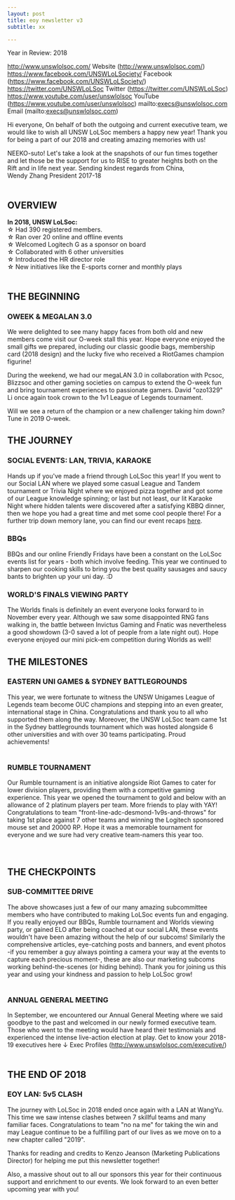 ```yaml
---
layout: post
title: eoy newsletter v3
subtitle: xx

---
```

Year in Review: 2018

http://www.unswlolsoc.com/ Website (http://www.unswlolsoc.com/)
https://www.facebook.com/UNSWLoLSociety/ Facebook (https://www.facebook.com/UNSWLoLSociety/)
https://twitter.com/UNSWLoLSoc Twitter (https://twitter.com/UNSWLoLSoc)
https://www.youtube.com/user/unswlolsoc YouTube (https://www.youtube.com/user/unswlolsoc)
mailto:execs@unswlolsoc.com Email (mailto:execs@unswlolsoc.com)

Hi everyone, On behalf of both the outgoing and current executive team, we would like to wish all UNSW LoLSoc members a happy new year! Thank you for being a part of our 2018 and creating amazing memories with us!  
  
NEEKO-suto! Let's take a look at the snapshots of our fun times together and let those be the support for us to  RISE to greater heights both on the Rift and in life next year.  Sending kindest regards from China,  
Wendy Zhang President 2017-18 
<br>
<br>

## OVERVIEW

**In 2018, UNSW LoLSoc:**  
☆ Had 390 registered members.  
☆ Ran over 20 online and offline events   
☆ Welcomed Logitech G as a sponsor on board   
☆ Collaborated with 6 other universities   
☆ Introduced the HR director role   
☆ New initiatives like the E-sports corner and monthly plays 
<br>
<br>

## THE BEGINNING
### OWEEK & MEGALAN 3.0

 We were delighted to see many happy faces from both old and new members come visit our O-week stall this year. Hope everyone enjoyed the small gifts we prepared, including our classic goodie bags, membership card (2018 design) and the lucky five who received a RiotGames champion figurine!  

During the weekend, we had our megaLAN 3.0 in collaboration with Pcsoc, Blizzsoc and other gaming societies on campus to extend the O-week fun and bring tournament experiences to passionate gamers. David "ozo1329" Li once again took crown to the 1v1 League of Legends tournament.  

Will we see a return of the champion or a new challenger taking him down?  
Tune in 2019 O-week. 

## THE JOURNEY 

### SOCIAL EVENTS: LAN, TRIVIA, KARAOKE

Hands up if you've made a friend through LoLSoc this year! If you went to our Social LAN where we played some casual League and Tandem tournament or Trivia Night where we enjoyed pizza together and got some of our League knowledge spinning; or last but not least, our lit Karaoke Night where hidden talents were discovered after a satisfying KBBQ dinner, then we hope you had a great time and met some cool people there! For a further trip down memory lane, you can find our event recaps [here](http://www.unswlolsoc.com/events/ "Event Recaps Page"). 

### BBQs  

BBQs and our online Friendly Fridays have been a constant on the LoLSoc events list for years - both which involve feeding. This year we continued to sharpen our cooking skills to bring you the best quality sausages and saucy bants to brighten up your uni day. :D 

### WORLD'S FINALS VIEWING PARTY 

The Worlds finals is definitely an event everyone looks forward to in November every year. Although we saw some disappointed RNG fans walking in, the battle between Invictus Gaming and Fnatic was nevertheless a good showdown (3-0 saved a lot of people from a late night out).  Hope everyone enjoyed our mini pick-em competition during Worlds as well!  

## THE MILESTONES 

### EASTERN UNI GAMES & SYDNEY BATTLEGROUNDS  

This year, we were fortunate to witness the UNSW Unigames League of Legends team become OUC champions and stepping into an even greater, international stage in China. Congratulations and thank you to all who supported them along the way.  Moreover, the UNSW LoLSoc team came 1st in the Sydney battlegrounds tournament which was hosted alongside 6 other universities and with over 30 teams participating. Proud achievements! 
<br>
<br>

### RUMBLE TOURNAMENT 

Our Rumble tournament is an initiative alongside Riot Games to cater for lower division players, providing them with a competitive gaming experience. This year we opened the tournament to gold and below with an allowance of 2 platinum players per team. More friends to play with YAY!  Congratulations to team "front-line-adc-desmond-1v9s-and-throws" for taking 1st place against 7 other teams and winning the Logitech sponsored mouse set and 20000 RP. Hope it was a memorable tournament for everyone and we sure had very creative team-namers this year too.  
<br>
<br>

## THE CHECKPOINTS 
### SUB-COMMITTEE DRIVE

The above showcases just a few of our many amazing subcommittee members who have contributed to making LoLSoc events fun and engaging. If you really enjoyed our BBQs, Rumble tournament and Worlds viewing party, or gained ELO after being coached at our social LAN, these events wouldn't have been amazing without the help of our subcoms! Similarly the comprehensive articles, eye-catching posts and banners, and event photos -if you remember a guy always pointing a camera your way at the events to capture each precious moment-, these are also our marketing subcoms working behind-the-scenes (or hiding behind).  Thank you for joining us this year and using your kindness and passion to help LoLSoc grow! 
<br>
<br>

### ANNUAL GENERAL MEETING 

In September, we encountered our Annual General Meeting where we said goodbye to the past and welcomed in our newly formed executive team. Those who went to the meeting would have heard their testimonials and experienced the intense live-action election at play.  Get to know your 2018-19 executives here ↓ Exec Profiles (http://www.unswlolsoc.com/executive/) 
<br>
<br>

## THE END OF 2018 
### EOY LAN: 5v5 CLASH

The journey with LoLSoc in 2018 ended once again with a LAN at WangYu. This time we saw intense clashes between 7 skillful teams and many familiar faces. Congratulations to team "no na me" for taking the win and may League continue to be a fulfilling part of our lives as we move on to a new chapter called "2019". 

Thanks for reading and credits to Kenzo Jeanson (Marketing Publications Director) for helping me put this newsletter together!  

Also, a massive shout out to all our sponsors this year for their continuous support and enrichment to our events. We look forward to an even better upcoming year with you!